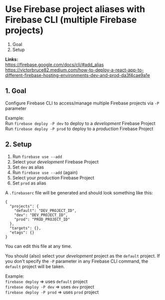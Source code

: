 # Use Firebase project aliases with Firebase CLI (multiple Firebase projects)

1. Goal
2. Setup

**Links:**<br/>
https://firebase.google.com/docs/cli/#add_alias<br/>
https://victorbruce82.medium.com/how-to-deploy-a-react-app-to-different-firebase-hosting-environments-dev-and-prod-da3f4cae9a1e

## 1. Goal
Configure Firebase CLI to access/manage multiple Firebase projects via `-P` parameter

Example:<br/>
Run `firebase deploy -P dev` to deploy to a _development_ Firebase Project<br/>
Run `firebase deploy -P prod` to deploy to a _production_ Firebase Project


## 2. Setup

1. Run `firebase use --add`
2. Select your _development_ Firebase Project
3. Set `dev` as alias
4. Run `firebase use --add` (again)
5. Select your _production_ Firebase Project
6. Set `prod` as alias

A `.firebaserc` file will be generated and should look something like this:
```
{
  "projects": {
    "default": "DEV_PROJECT_ID",
    "dev": "DEV_PROJECT_ID",
    "prod": "PROD_PROJECT_ID"
  },
  "targets": {},
  "etags": {}
}
```
You can edit this file at any time.

You should (also) select your _development_ project as the `default` project. If you don't specify the `-P` parameter in any Firebase CLI command, the `default` project will be taken.

Example:<br/>
`firebase deploy` => uses `default` project<br/>
`firebase deploy -P dev` => uses `dev` project<br/>
`firebase deploy -P prod` => uses `prod` project
